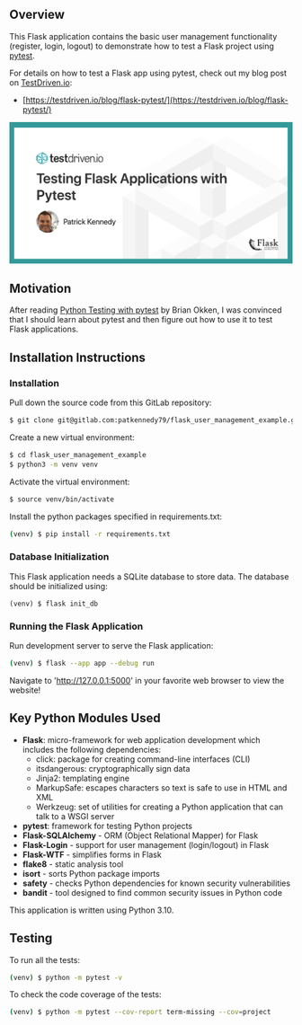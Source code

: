 ## Overview

This Flask application contains the basic user management functionality (register, login, logout) to demonstrate how to test a Flask project using [pytest](https://docs.pytest.org/en/stable/).

For details on how to test a Flask app using pytest, check out my blog post on [TestDriven.io](https://testdriven.io/):

* [https://testdriven.io/blog/flask-pytest/](https://testdriven.io/blog/flask-pytest/)

![Testing Flask Applications with Pytest](project/static/img/flask_pytest_social.png?raw=true "Testing Flask Applications with Pytest")

## Motivation

After reading [Python Testing with pytest](https://pragprog.com/titles/bopytest/python-testing-with-pytest/) by Brian Okken, I was convinced that I should learn about pytest and then figure out how to use it to test Flask applications.

## Installation Instructions

### Installation

Pull down the source code from this GitLab repository:

```sh
$ git clone git@gitlab.com:patkennedy79/flask_user_management_example.git
```

Create a new virtual environment:

```sh
$ cd flask_user_management_example
$ python3 -m venv venv
```

Activate the virtual environment:

```sh
$ source venv/bin/activate
```

Install the python packages specified in requirements.txt:

```sh
(venv) $ pip install -r requirements.txt
```

### Database Initialization

This Flask application needs a SQLite database to store data.  The database should be initialized using:

```
(venv) $ flask init_db
```

### Running the Flask Application

Run development server to serve the Flask application:

```sh
(venv) $ flask --app app --debug run
```

Navigate to 'http://127.0.0.1:5000' in your favorite web browser to view the website!

## Key Python Modules Used

* **Flask**: micro-framework for web application development which includes the following dependencies:
  * click: package for creating command-line interfaces (CLI)
  * itsdangerous: cryptographically sign data 
  * Jinja2: templating engine
  * MarkupSafe: escapes characters so text is safe to use in HTML and XML
  * Werkzeug: set of utilities for creating a Python application that can talk to a WSGI server
* **pytest**: framework for testing Python projects
* **Flask-SQLAlchemy** - ORM (Object Relational Mapper) for Flask
* **Flask-Login** - support for user management (login/logout) in Flask
* **Flask-WTF** - simplifies forms in Flask
* **flake8** - static analysis tool
* **isort** - sorts Python package imports
* **safety** - checks Python dependencies for known security vulnerabilities
* **bandit** - tool designed to find common security issues in Python code

This application is written using Python 3.10.

## Testing

To run all the tests:

```sh
(venv) $ python -m pytest -v
```

To check the code coverage of the tests:

```sh
(venv) $ python -m pytest --cov-report term-missing --cov=project
```
